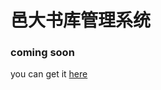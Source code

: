 # 邑大书库管理系统

### coming soon
you can get it [here](https://github.com/funkyLover/books-sale-management)